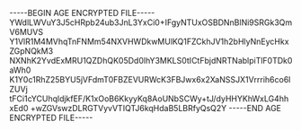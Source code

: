 -----BEGIN AGE ENCRYPTED FILE-----
YWdlLWVuY3J5cHRpb24ub3JnL3YxCi0+IFgyNTUxOSBDNnBlNi9SRGk3QmV6MUVS
Y1VlR1M4MVhqTnFNMm54NXVHWDkwMUlKQ1FZCkhJV1h2bHlyNnEycHkxZGpNQkM3
NXNhK2YvdExMRU1QZDhQK05Dd0lhY3MKLS0tICtFbjdNRTNablpiTlF0TDk0aWh0
K1Y0c1RhZ25BYU5jVFdmT0FBZEVURWcK3FBJwx6x2XaNSSJX1Vrrrih6co6lZUVj
tFCi1cYCUhqldjkfEF/K1xOoB6KkyyKq8AoUNbSCWy+tJ/dyHHYKhWxLG4hhxEd0
+wZGVswzDLRGTVyvVTIQTJ6kqHdaB5LBRfyQsQ2Y
-----END AGE ENCRYPTED FILE-----
